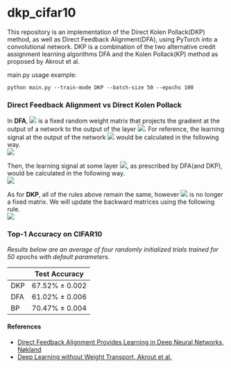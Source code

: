 # dkp_cifar10
This repository is an implementation of the Direct Kolen Pollack(DKP) method, as well as Direct Feedback Alignment(DFA), using PyTorch into a convolutional network. DKP is a combination of the two alternative credit assignment learning algorithms DFA and the Kolen Pollack(KP) method as proposed by Akrout et al.

main.py usage example:
```
python main.py --train-mode DKP --batch-size 50 --epochs 100
```
### Direct Feedback Alignment vs Direct Kolen Pollack
In **DFA**, <img src="https://render.githubusercontent.com/render/math?math=B_{\ell}"> is a fixed random weight matrix that projects the gradient at the output of a network to the output of the layer <img src="https://render.githubusercontent.com/render/math?math=\ell">. For reference, the learning signal at the output of the network <img src="https://render.githubusercontent.com/render/math?math=\delta_{k}"> would be calculated in the following way.
<br/><img src="https://render.githubusercontent.com/render/math?math=\delta_{k} = error\odot f'(a_{k})">

Then, the learning signal at some layer <img src="https://render.githubusercontent.com/render/math?math=\ell - 1">, as prescribed by DFA(and DKP), would be calculated in the following way.
<br/><img src="https://render.githubusercontent.com/render/math?math=\delta_{\ell-1} = \delta_{k}\cdot B_{\ell}\odot f'(a_{\ell-1})">
  
As for **DKP**, all of the rules above remain the same, however <img src="https://render.githubusercontent.com/render/math?math=B_{\ell}"> is no longer a fixed matrix. We will update the backward matrices using the following rule.
<br/><img src="https://render.githubusercontent.com/render/math?math=\nabla B_{\ell} = - a_{\k}^T\cdot a_{\ell - 1}">

### Top-1 Accuracy on CIFAR10

*Results below are an average of four randomly initialized trials trained for 50 epochs with default parameters.*

|               |  Test Accuracy  |
| ------------- | --------------- |
|      DKP      | 67.52% ± 0.002  |
|      DFA      | 61.02% ± 0.006  |
|      BP       | 70.47% ± 0.004  |


#### References

- <a href="http://papers.nips.cc/paper/6441-direct-feedback-alignment-provides-learning-in-deep-neural-networks.pdf" target="_blank">Direct Feedback Alignment Provides Learning in
Deep Neural Networks, Nøkland</a>
- <a href="https://arxiv.org/pdf/1904.05391.pdf" target="_blank">Deep Learning without Weight Transport, Akrout et al.</a>
